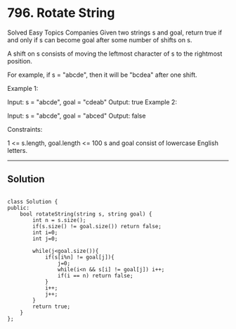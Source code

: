 # 796. Rotate String
Solved
Easy
Topics
Companies
Given two strings s and goal, return true if and only if s can become goal after some number of shifts on s.

A shift on s consists of moving the leftmost character of s to the rightmost position.

For example, if s = "abcde", then it will be "bcdea" after one shift.
 

Example 1:

Input: s = "abcde", goal = "cdeab"
Output: true
Example 2:

Input: s = "abcde", goal = "abced"
Output: false
 

Constraints:

1 <= s.length, goal.length <= 100
s and goal consist of lowercase English letters.

---

## Solution


```

class Solution {
public:
    bool rotateString(string s, string goal) {
        int n = s.size();
        if(s.size() != goal.size()) return false;
        int i=0;
        int j=0;
        
        while(j<goal.size()){
            if(s[i%n] != goal[j]){
                j=0;
                while(i<n && s[i] != goal[j]) i++;
                if(i == n) return false;
            }
            i++;
            j++;
        }
        return true;
    }
};